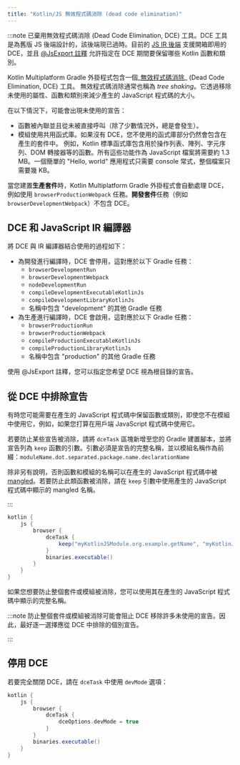 ```yaml
---
title: "Kotlin/JS 無效程式碼消除 (dead code elimination)"
---
```

:::note
已棄用無效程式碼消除 (Dead Code Elimination, DCE) 工具。DCE 工具是為舊版 JS 後端設計的，該後端現已過時。目前的 [JS IR 後端](#dce-and-javascript-ir-compiler) 支援開箱即用的 DCE，並且 [@JsExport 註釋](https://kotlinlang.org/api/latest/jvm/stdlib/kotlin.js/-js-export/) 允許指定在 DCE 期間要保留哪些 Kotlin 函數和類別。

Kotlin Multiplatform Gradle 外掛程式包含一個_[無效程式碼消除](https://wikipedia.org/wiki/Dead_code_elimination)_ (Dead Code Elimination, DCE) 工具。
無效程式碼消除通常也稱為 _tree shaking_。它透過移除未使用的屬性、函數和類別來減少產生的 JavaScript 程式碼的大小。

在以下情況下，可能會出現未使用的宣告：

* 函數被內聯並且從未被直接呼叫（除了少數情況外，總是會發生）。
* 模組使用共用函式庫。如果沒有 DCE，您不使用的函式庫部分仍然會包含在產生的套件中。
  例如，Kotlin 標準函式庫包含用於操作列表、陣列、字元序列、DOM 轉接器等的函數。所有這些功能作為 JavaScript 檔案將需要約 1.3 MB。一個簡單的 "Hello, world" 應用程式只需要 console 常式，整個檔案只需要幾 KB。

當您建置**生產套件**時，Kotlin Multiplatform Gradle 外掛程式會自動處理 DCE，例如使用 `browserProductionWebpack` 任務。**開發套件**任務（例如 `browserDevelopmentWebpack`）不包含 DCE。

## DCE 和 JavaScript IR 編譯器

將 DCE 與 IR 編譯器結合使用的過程如下：

* 為開發進行編譯時，DCE 會停用，這對應於以下 Gradle 任務：
  * `browserDevelopmentRun`
  * `browserDevelopmentWebpack`
  * `nodeDevelopmentRun`
  * `compileDevelopmentExecutableKotlinJs`
  * `compileDevelopmentLibraryKotlinJs`
  * 名稱中包含 "development" 的其他 Gradle 任務
* 為生產進行編譯時，DCE 會啟用，這對應於以下 Gradle 任務：
  * `browserProductionRun`
  * `browserProductionWebpack`
  * `compileProductionExecutableKotlinJs`
  * `compileProductionLibraryKotlinJs`
  * 名稱中包含 "production" 的其他 Gradle 任務

使用 @JsExport 註釋，您可以指定您希望 DCE 視為根目錄的宣告。

## 從 DCE 中排除宣告

有時您可能需要在產生的 JavaScript 程式碼中保留函數或類別，即使您不在模組中使用它，例如，如果您打算在用戶端 JavaScript 程式碼中使用它。

若要防止某些宣告被消除，請將 `dceTask` 區塊新增至您的 Gradle 建置腳本，並將宣告列為 `keep` 函數的引數。引數必須是宣告的完整名稱，並以模組名稱作為前綴：`moduleName.dot.separated.package.name.declarationName`

除非另有說明，否則函數和模組的名稱可以在產生的 JavaScript 程式碼中被 [mangled](js-to-kotlin-interop#jsname-annotation)。若要防止此類函數被消除，請在 `keep` 引數中使用產生的 JavaScript 程式碼中顯示的 mangled 名稱。

:::

```groovy
kotlin {
    js {
        browser {
            dceTask {
                keep("myKotlinJSModule.org.example.getName", "myKotlinJSModule.org.example.User" )
            }
            binaries.executable()
        }
    }
}
```

如果您想要防止整個套件或模組被消除，您可以使用其在產生的 JavaScript 程式碼中顯示的完整名稱。

:::note
防止整個套件或模組被消除可能會阻止 DCE 移除許多未使用的宣告。因此，最好逐一選擇應從 DCE 中排除的個別宣告。

:::

## 停用 DCE

若要完全關閉 DCE，請在 `dceTask` 中使用 `devMode` 選項：

```groovy
kotlin {
    js {
        browser {
            dceTask {
                dceOptions.devMode = true
            }
        }
        binaries.executable()
    }
}
```